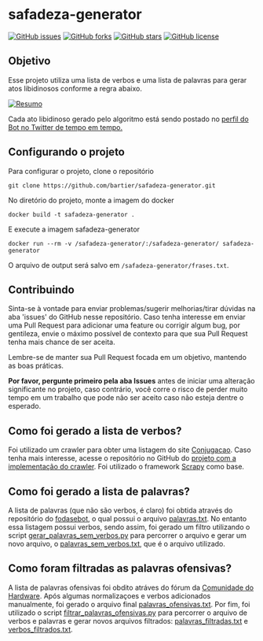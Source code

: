 # safadeza-generator

[![GitHub issues](https://img.shields.io/github/issues/bartier/safadeza-generator)](https://github.com/bartier/safadeza-generator/issues)
[![GitHub forks](https://img.shields.io/github/forks/bartier/safadeza-generator)](https://github.com/bartier/safadeza-generator/network)
[![GitHub stars](https://img.shields.io/github/stars/bartier/safadeza-generator)](https://github.com/bartier/safadeza-generator/stargazers)
[![GitHub license](https://img.shields.io/github/license/bartier/safadeza-generator)](https://github.com/bartier/safadeza-generator/blob/master/LICENSE)

## Objetivo
Esse projeto utiliza uma lista de verbos e uma lista de palavras para gerar atos libidinosos conforme a regra abaixo.

[![Resumo](https://user-images.githubusercontent.com/18057391/66723183-828f3980-edec-11e9-92dd-9c4a5215f2d8.png)](https://twitter.com/RamsesErebro/status/1104507809029328898)

Cada ato libidinoso gerado pelo algoritmo está sendo postado no [perfil do Bot no Twitter de tempo em tempo.](https://twitter.com/botsafado)

## Configurando o projeto

Para configurar o projeto, clone o repositório 

`git clone https://github.com/bartier/safadeza-generator.git`

No diretório do projeto, monte a imagem do docker

`docker build -t safadeza-generator .`

E execute a imagem safadeza-generator 

`docker run --rm -v /safadeza-generator/:/safadeza-generator/ safadeza-generator`

O arquivo de output será salvo em `/safadeza-generator/frases.txt`.

## Contribuindo

Sinta-se à vontade para enviar problemas/sugerir melhorias/tirar dúvidas na aba 'issues' do GitHub nesse repositório. Caso tenha
interesse em enviar uma Pull Request para adicionar uma feature ou corrigir algum bug, por gentileza, envie o máximo possível
de contexto para que sua Pull Request tenha mais chance de ser aceita.

Lembre-se de manter sua Pull Request focada em um objetivo, mantendo as boas práticas.

**Por favor, pergunte primeiro pela aba Issues** antes de iniciar uma alteração significante no projeto, caso contrário, você corre o risco de perder muito tempo em um trabalho
que pode não ser aceito caso não esteja dentre o esperado.

## Como foi gerado a lista de verbos?

Foi utilizado um crawler para obter uma listagem do site [Conjugacao](http://conjugacao.com.br/). Caso tenha mais interesse, acesse o
repositório no GitHub do [projeto com a implementação do crawler](https://github.com/bartier/conjugacaoScraper). 
Foi utilizado o framework [Scrapy](http://scrapy.org/) como base.

## Como foi gerado a lista de palavras?

A lista de palavras (que não são verbos, é claro) foi obtida através do repositório do [fodasebot](https://github.com/WyrmDT/fodasebot),
o qual possui o arquivo [palavras.txt](https://github.com/WyrmDT/fodasebot/blob/master/palavras.txt). No entanto essa listagem
possui verbos, sendo assim, foi gerado um filtro utilizando o script [gerar_palavras_sem_verbos.py](https://github.com/bartier/safadeza-generator/blob/master/utils/gerar_palavras_sem_verbos.py) para
percorrer o arquivo e gerar um novo arquivo, o [palavras_sem_verbos.txt](https://github.com/bartier/safadeza-generator/blob/master/utils/palavras_sem_verbos.txt), que é o arquivo
utilizado.

## Como foram filtradas as palavras ofensivas?

A lista de palavras ofensivas foi obdito atráves do fórum da [Comunidade do Hardware](https://www.hardware.com.br/comunidade/lista-palavroes/1456601/).
Após algumas normalizaçoes e verbos adicionados manualmente, foi gerado o arquivo final [palavras_ofensivas.txt](https://github.com/WyrmDT/fodasebot/blob/master/utils/palavras_ofensivas.txt).
Por fim, foi utilizado o script [filtrar_palavras_ofensivas.py](https://github.com/bartier/safadeza-generator/blob/master/utils/filtrar_palavras_ofensivas.py) para
percorrer o arquivo de verbos e palavras e gerar novos arquivos filtrados: [palavras_filtradas.txt](https://github.com/bartier/safadeza-generator/blob/master/utils/palavras_filtradas.txt)
e [verbos_filtrados.txt](https://github.com/bartier/safadeza-generator/blob/master/utils/verbos_filtrados.txt).
